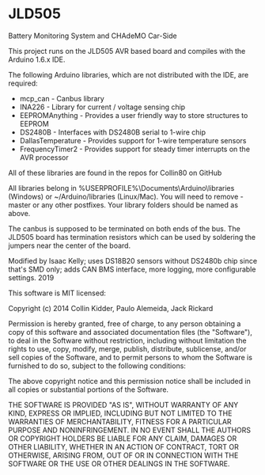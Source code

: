 JLD505
=====

Battery Monitoring System and CHAdeMO Car-Side

This project runs on the JLD505 AVR based board and compiles with the Arduino
1.6.x IDE.

The following Arduino libraries, which are not distributed with the IDE, are required:
- mcp_can - Canbus library
- INA226 - Library for current / voltage sensing chip
- EEPROMAnything - Provides a user friendly way to store structures to EEPROM
- DS2480B - Interfaces with DS2480B serial to 1-wire chip
- DallasTemperature - Provides support for 1-wire temperature sensors
- FrequencyTimer2 - Provides support for steady timer interrupts on the AVR processor

All of these libraries are found in the repos for Collin80 on GitHub

All libraries belong in %USERPROFILE%\Documents\Arduino\libraries (Windows) or ~/Arduino/libraries (Linux/Mac).
You will need to remove -master or any other postfixes. Your library folders should be named as above.

The canbus is supposed to be terminated on both ends of the bus. The JLD505 board has termination resistors which
can be used by soldering the jumpers near the center of the board.


Modified by Isaac Kelly; uses DS18B20 sensors without DS2480b chip since that's SMD only; adds CAN BMS interface, more logging, more configurable settings. 2019




This software is MIT licensed:

Copyright (c) 2014 Collin Kidder, Paulo Alemeida, Jack Rickard

Permission is hereby granted, free of charge, to any person obtaining
a copy of this software and associated documentation files (the
"Software"), to deal in the Software without restriction, including
without limitation the rights to use, copy, modify, merge, publish,
distribute, sublicense, and/or sell copies of the Software, and to
permit persons to whom the Software is furnished to do so, subject to
the following conditions:

The above copyright notice and this permission notice shall be included
in all copies or substantial portions of the Software.

THE SOFTWARE IS PROVIDED "AS IS", WITHOUT WARRANTY OF ANY KIND,
EXPRESS OR IMPLIED, INCLUDING BUT NOT LIMITED TO THE WARRANTIES OF
MERCHANTABILITY, FITNESS FOR A PARTICULAR PURPOSE AND NONINFRINGEMENT.
IN NO EVENT SHALL THE AUTHORS OR COPYRIGHT HOLDERS BE LIABLE FOR ANY
CLAIM, DAMAGES OR OTHER LIABILITY, WHETHER IN AN ACTION OF CONTRACT,
TORT OR OTHERWISE, ARISING FROM, OUT OF OR IN CONNECTION WITH THE
SOFTWARE OR THE USE OR OTHER DEALINGS IN THE SOFTWARE.

